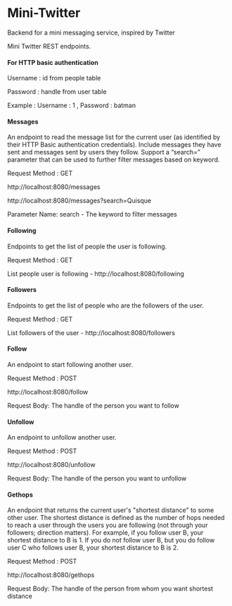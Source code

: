 # Mini-Twitter
Backend for a mini messaging service, inspired by Twitter

Mini Twitter REST endpoints.

#### For HTTP basic authentication
Username :  id from people table

Password :  handle from user table 

Example : Username :  1  , Password : batman

#### Messages
An endpoint to read the message list for the current user (as identified by their HTTP Basic authentication credentials). Include messages they have sent and messages sent by users they follow. Support a “search=” parameter that can be used to further filter messages based on keyword.

Request Method : GET 

http://localhost:8080/messages

http://localhost:8080/messages?search=Quisque

Parameter Name: search - The keyword to filter messages

#### Following
Endpoints to get the list of people the user is following.

Request Method : GET

List people user is following -  http://localhost:8080/following

#### Followers
Endpoints to get the list of people who are the followers of the user.

Request Method : GET

List followers of the user  -  http://localhost:8080/followers

#### Follow
An endpoint to start following another user.

Request Method : POST

http://localhost:8080/follow

Request Body:  The handle of the person you want to follow

#### Unfollow
An endpoint to unfollow another user.

Request Method : POST

http://localhost:8080/unfollow

Request Body: The handle of the person you want to unfollow

#### Gethops
An endpoint that returns the current user's "shortest distance" to some other user. The shortest distance is defined as the number of hops needed to reach a user through the users you are following (not through your followers; direction matters). For example, if you follow user B, your shortest distance to B is 1. If you do not follow user B, but you do follow user C who follows user B, your shortest distance to B is 2.

Request Method : POST

http://localhost:8080/gethops

Request Body: The handle of the person from whom you want shortest distance


